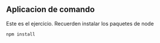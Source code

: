 ## Aplicacion de comando

Este es el ejercicio.
Recuerden instalar los paquetes de node

```
npm install
```